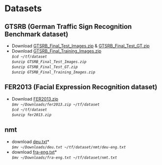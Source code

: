 # Datasets
## GTSRB (German Traffic Sign Recognition Benchmark dataset)
* Download [GTSRB_Final_Test_Images.zip](https://sid.erda.dk/public/archives/daaeac0d7ce1152aea9b61d9f1e19370/GTSRB_Final_Test_Images.zip) & [GTSRB_Final_Test_GT.zip](https://sid.erda.dk/public/archives/daaeac0d7ce1152aea9b61d9f1e19370/GTSRB_Final_Test_GT.zip) <br />
* Download [GTSRB_Final_Training_Images.zip](https://sid.erda.dk/public/archives/daaeac0d7ce1152aea9b61d9f1e19370/GTSRB_Final_Training_Images.zip) <br />
*`$cd ~/tf/dataset`* <br />
*`$unzip GTSRB_Final_Test_Images.zip`* <br />
*`$unzip GTSRB_Final_Test_GT.zip`* <br />
*`$unzip GTSRB_Final_Training_Images.zip`* <br />

## FER2013 (Facial Expression Recognition dataset)
* Download [FER2013.zip](https://anonfile.com/bdj3tfoeba/data_zip) <br />
*`$mv ~/Downloads/fer2013.zip ~/tf/dataset`* <br />
*`$cd ~/tf/dataset`* <br />
*`$unzip fer2013.zip`* <br />

## nmt
* download [deu.txt](https://github.com/pradeepkannan85/Translation/blob/master/deu.txt)* <br />
*`$mv ~/Downloads/deu.txt ~/tf/dataset/nmt/deu-eng.txt`* <br />
* download [fra-eng.txt](https://github.com/L1aoXingyu/seq2seq-translation/blob/master/data/eng-fra.txt)* <br />
*`$mv ~/Downloads/fra-eng.txt ~/tf/dataset/nmt.txt`* <br />
